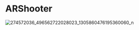 # ARShooter
![274572036_496562722028023_1305860476195360060_n](https://user-images.githubusercontent.com/32599012/155685525-593ce089-17b2-4786-bd69-8c69e176abc3.jpg)
